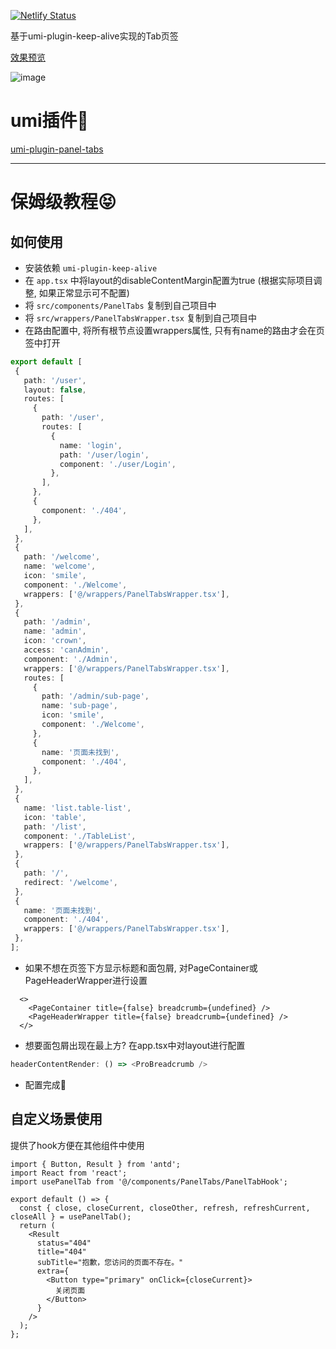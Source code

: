 [![Netlify Status](https://api.netlify.com/api/v1/badges/10453ec4-945e-41c7-844e-4e7e6a2027b2/deploy-status)](https://app.netlify.com/sites/vibrant-leakey-d5b34a/deploys)

基于umi-plugin-keep-alive实现的Tab页签

[效果预览](https://vibrant-leakey-d5b34a.netlify.app/)

![image](https://user-images.githubusercontent.com/12680972/130057577-324e835a-4a3d-407b-948c-00cf1793387a.png)

# umi插件🎉

[umi-plugin-panel-tabs](https://github.com/fangzhengjin/umi-plugin-panel-tabs)

---

# 保姆级教程😝

## 如何使用
 - 安装依赖 `umi-plugin-keep-alive`
 - 在 `app.tsx` 中将layout的disableContentMargin配置为true (根据实际项目调整, 如果正常显示可不配置)
 - 将 `src/components/PanelTabs` 复制到自己项目中
 - 将 `src/wrappers/PanelTabsWrapper.tsx` 复制到自己项目中
 - 在路由配置中, 将所有根节点设置wrappers属性, 只有有name的路由才会在页签中打开
 ```ts
 export default [
  {
    path: '/user',
    layout: false,
    routes: [
      {
        path: '/user',
        routes: [
          {
            name: 'login',
            path: '/user/login',
            component: './user/Login',
          },
        ],
      },
      {
        component: './404',
      },
    ],
  },
  {
    path: '/welcome',
    name: 'welcome',
    icon: 'smile',
    component: './Welcome',
    wrappers: ['@/wrappers/PanelTabsWrapper.tsx'],
  },
  {
    path: '/admin',
    name: 'admin',
    icon: 'crown',
    access: 'canAdmin',
    component: './Admin',
    wrappers: ['@/wrappers/PanelTabsWrapper.tsx'],
    routes: [
      {
        path: '/admin/sub-page',
        name: 'sub-page',
        icon: 'smile',
        component: './Welcome',
      },
      {
        name: '页面未找到',
        component: './404',
      },
    ],
  },
  {
    name: 'list.table-list',
    icon: 'table',
    path: '/list',
    component: './TableList',
    wrappers: ['@/wrappers/PanelTabsWrapper.tsx'],
  },
  {
    path: '/',
    redirect: '/welcome',
  },
  {
    name: '页面未找到',
    component: './404',
    wrappers: ['@/wrappers/PanelTabsWrapper.tsx'],
  },
];
 ```
  - 如果不想在页签下方显示标题和面包屑, 对PageContainer或PageHeaderWrapper进行设置
  ```tsx
    <>
      <PageContainer title={false} breadcrumb={undefined} />
      <PageHeaderWrapper title={false} breadcrumb={undefined} />
    </>
  ```
  - 想要面包屑出现在最上方? 在app.tsx中对layout进行配置
  ```ts
  headerContentRender: () => <ProBreadcrumb />
  ```

  - 配置完成🎉

## 自定义场景使用
提供了hook方便在其他组件中使用
```tsx
import { Button, Result } from 'antd';
import React from 'react';
import usePanelTab from '@/components/PanelTabs/PanelTabHook';

export default () => {
  const { close, closeCurrent, closeOther, refresh, refreshCurrent, closeAll } = usePanelTab();
  return (
    <Result
      status="404"
      title="404"
      subTitle="抱歉，您访问的页面不存在。"
      extra={
        <Button type="primary" onClick={closeCurrent}>
          关闭页面
        </Button>
      }
    />
  );
};
```
